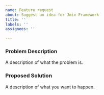 ```yaml
---
name: Feature request
about: Suggest an idea for Jmix Framework
title: ''
labels: ''
assignees: ''

---
```


### Problem Description

A description of what the problem is.

### Proposed Solution

A description of what you want to happen.
